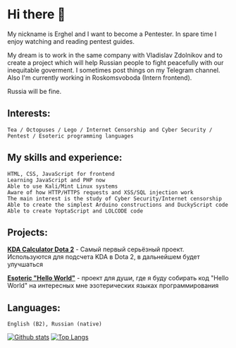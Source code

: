 # Hi there 👋
My nickname is Erghel and I want to become a Pentester. In spare time I enjoy watching and reading pentest guides. 

My dream is to work in the same company with Vladislav Zdolnikov and to create a project which will help Russian people to fight peacefully with our  inequitable goverment. I sometimes post things on my Telegram channel. Also I'm currently working in Roskomsvoboda (Intern frontend). 

Russia will be fine.

## Interests: 
    Tea / Octopuses / Lego / Internet Censorship and Cyber Security / Pentest / Esoteric programming languages

## My skills and experience:
    HTML, CSS, JavaScript for frontend
    Learning JavaScript and PHP now  
    Able to use Kali/Mint Linux systems
    Aware of how HTTP/HTTPS requests and XSS/SQL injection work    
    The main interest is the study of Cyber Security/Internet censorship    
    Able to create the simplest Arduino constructions and DuckyScript code  
    Able to create YoptaScript and LOLCODE code
    
## Projects:
   **[KDA Calculator Dota 2](https://github.com/Erghel/KDACalcForD2)** - Самый первый серьёзный проект. Используются для подсчета KDA в Dota 2, в дальнейшем будет улучшаться
   
   **[Esoteric "Hello World"](https://github.com/Erghel/Esoteric-HelloWorld)** - проект для души, где я буду собирать код "Hello World" на интересных мне эзотерических языках программирования
    
 ## Languages: 
    English (B2), Russian (native)
   

[![Github stats](https://github-readme-stats.vercel.app/api?username=Erghel&hide_border=true&count_private=true&show_icons=true&theme=vision-friendly-dark&include_all_commits=true)](https://github.com/anuraghazra/github-readme-stats) 
[![Top Langs](https://github-readme-stats.vercel.app/api/top-langs/?username=Erghel&hide=smarty,java,actionscript&hide_border=true&theme=vision-friendly-dark&langs_count=10&layout=compact)](https://github.com/anuraghazra/github-readme-stats)


